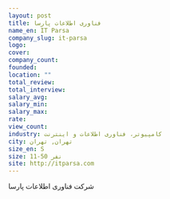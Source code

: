 ```yaml
---
layout: post
title: فناوری اطلاعات پارسا
name_en: IT Parsa
company_slug: it-parsa
logo: 
cover: 
company_count:
founded:
location: ""
total_review: 
total_interview: 
salary_avg: 
salary_min: 
salary_max: 
rate: 
view_count: 
industry: کامپیوتر، فناوری اطلاعات و اینترنت
city: تهران, تهران
size_en: S
size: 11-50 نفر
site: http://itparsa.com
---
```


شرکت فناوری اطلاعات پارسا 
